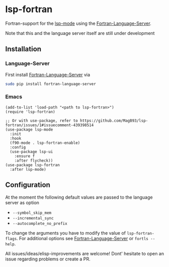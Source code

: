 # lsp-fortran

Fortran-support for the [lsp-mode](https://github.com/emacs-lsp/lsp-mode) using the 
[Fortran-Language-Server](https://github.com/hansec/fortran-language-server).

Note that this and the language server itself are still under development

## Installation
### Language-Server
First install [Fortran-Language-Server](https://github.com/hansec/fortran-language-server) via

```bash
sudo pip install fortran-language-server
```

### Emacs

```elisp
(add-to-list 'load-path "<path to lsp-fortran>")
(require 'lsp-fortran)

;; Or with use-package, refer to https://github.com/MagB93/lsp-fortran/issues/1#issuecomment-439398514
(use-package lsp-mode
  :init
  :hook
  (f90-mode . lsp-fortran-enable)
  :config
  (use-package lsp-ui
    :ensure f
    :after flycheck))
(use-package lsp-fortran
  :after lsp-mode)
```

## Configuration

At the moment the following default values are passed to the language server as option
* ``--symbol_skip_mem``
* ``--incremental_sync``
* ``--autocomplete_no_prefix``

To change the arguments you have to modify the value of ``lsp-fortran-flags``. 
For additional options see [Fortran-Language-Server](https://github.com/hansec/fortran-language-server) or 
``fortls --help``.

All issues/ideas/elisp-improvements are welcome! Dont' hesitate to open an issue regarding problems or create a PR.
